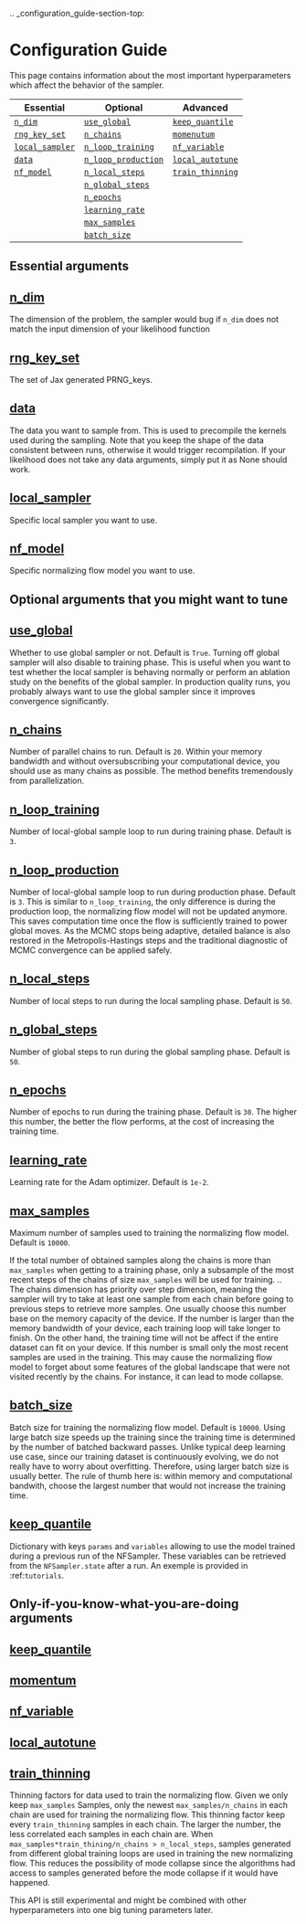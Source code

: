 .. _configuration_guide-section-top:

Configuration Guide
===================

This page contains information about the most important hyperparameters which affect the behavior of the sampler.


| Essential                         | Optional                                  | Advanced                            |
| --------------------------------- | ----------------------------------------- | ----------------------------------- |
| [`n_dim`](#n_dim)                 | [`use_global`](#use_global)               | [`keep_quantile`](#keep_quantile)   |
| [`rng_key_set`](#rng_key_set)     | [`n_chains`](#n_chains)                   | [`momenutum`](#momenutum)           |
| [`local_sampler`](#local_sampler) | [`n_loop_training`](#n_loop_training)     | [`nf_variable`](#nf_variable)       |
| [`data`](#data)                   | [`n_loop_production`](#n_loop_production) | [`local_autotune`](#local_autotune) |
| [`nf_model`](#nf_model)           | [`n_local_steps`](#n_local_steps)         | [`train_thinning`](#train_thinning) |
|                                   | [`n_global_steps`](#n_global_steps)       |                                     |
|                                   | [`n_epochs`](#n_epochs)                   |                                     |
|                                   | [`learning_rate`](#learning_rate)         |                                     |
|                                   | [`max_samples`](#max_samples)             |                                     |
|                                   | [`batch_size`](#batch_size)               |                                     |

   


Essential arguments
-------------------

## [n_dim](#n_dim)

The dimension of the problem, the sampler would bug if `n_dim` does not match the input dimension of your likelihood function

## [rng_key_set](#rng_key_set)

The set of Jax generated PRNG_keys.

## [data](#data)

The data you want to sample from. This is used to precompile the kernels used during the sampling.
Note that you keep the shape of the data consistent between runs, otherwise it would trigger recompilation.
If your likelihood does not take any data arguments, simply put it as None should work.

## [local_sampler](#local_sampler)
Specific local sampler you want to use.

## [nf_model](#nf_model)
Specific normalizing flow model you want to use.

Optional arguments that you might want to tune
----------------------------------------------

## [use_global](#use_global)
Whether to use global sampler or not. Default is ``True``.
Turning off global sampler will also disable to training phase.
This is useful when you want to test whether the local sampler is behaving normally or perform an ablation study on the benefits of the global sampler.
In production quality runs, you probably always want to use the global sampler since it improves convergence significantly.

## [n_chains](#n_chains)
Number of parallel chains to run. Default is ``20``.
Within your memory bandwidth and without oversubscribing your computational device, you should use as many chains as possible.
The method benefits tremendously from parallelization.

## [n_loop_training](#n_loop_training)
Number of local-global sample loop to run during training phase. Default is ``3``.

## [n_loop_production](#n_loop_production)
Number of local-global sample loop to run during production phase. Default is ``3``.
This is similar to ``n_loop_training``, the only difference is during the production loop, the normalizing flow model will not be updated anymore. This saves computation time once the flow is sufficiently trained to power global moves. As the MCMC stops being adaptive, detailed balance is also restored in the Metropolis-Hastings steps and the traditional diagnostic of MCMC convergence can be applied safely.


## [n_local_steps](#n_local_steps)
Number of local steps to run during the local sampling phase. Default is ``50``.

## [n_global_steps](#n_global_steps)
Number of global steps to run during the global sampling phase. Default is ``50``.

## [n_epochs](#n_epochs)
Number of epochs to run during the training phase. Default is ``30``.
The higher this number, the better the flow performs, at the cost of increasing the training time.

## [learning_rate](#learning_rate)
Learning rate for the Adam optimizer. Default is ``1e-2``.

## [max_samples](#max_samples)
Maximum number of samples used to training the normalizing flow model. Default is ``10000``.

If the total number of obtained samples along the chains is more than ``max_samples`` when getting to a training phase, only a subsample of the most recent steps of the chains of size ``max_samples`` will be used for training.
.. The chains dimension has priority over step dimension, meaning the sampler will try to take at least one sample from each chain before going to previous steps to retrieve more samples.
One usually choose this number base on the memory capacity of the device.
If the number is larger than the memory bandwidth of your device, each training loop will take longer to finish.
On the other hand, the training time will not be affect if the entire dataset can fit on your device.
If this number is small only the most recent samples are used in the training.
This may cause the normalizing flow model to forget about some features of the global landscape that were not visited recently by the chains. For instance, it can lead to mode collapse.

## [batch_size](#batch_size)
Batch size for training the normalizing flow model. Default is ``10000``.
Using large batch size speeds up the training since the training time is determined by the number of batched backward passes.
Unlike typical deep learning use case, since our training dataset is continuously evolving, we do not really have to worry about overfitting.
Therefore, using larger batch size is usually better.
The rule of thumb here is: within memory and computational bandwith, choose the largest number that would not increase the training time.

## [keep_quantile](#keep_quantile)
Dictionary with keys ``params`` and ``variables`` allowing to use the model trained during a previous run of the NFSampler. These variables can be retrieved from the ``NFSampler.state`` after a run. An exemple is provided in :ref:`tutorials`.



Only-if-you-know-what-you-are-doing arguments
---------------------------------------------


## [keep_quantile](#keep_quantile)

## [momentum](#momentum)

## [nf_variable](#nf_variable)

## [local_autotune](#local_autotune)

## [train_thinning](#train_thinning)

Thinning factors for data used to train the normalizing flow.
Given we only keep ``max_samples`` Samples, only the newest ``max_samples/n_chains`` in each chain are used for training the normalizing flow.
This thinning factor keep every ``train_thinning`` samples in each chain.
The larger the number, the less correlated each samples in each chain are.
When ``max_samples*train_thining/n_chains > n_local_steps``, samples generated from different global training loops are used in training the new normalizing flow.
This reduces the possibility of mode collapse since the algorithms had access to samples generated before the mode collapse if it would have happened.

This API is still experimental and might be combined with other hyperparameters into one big tuning parameters later.
